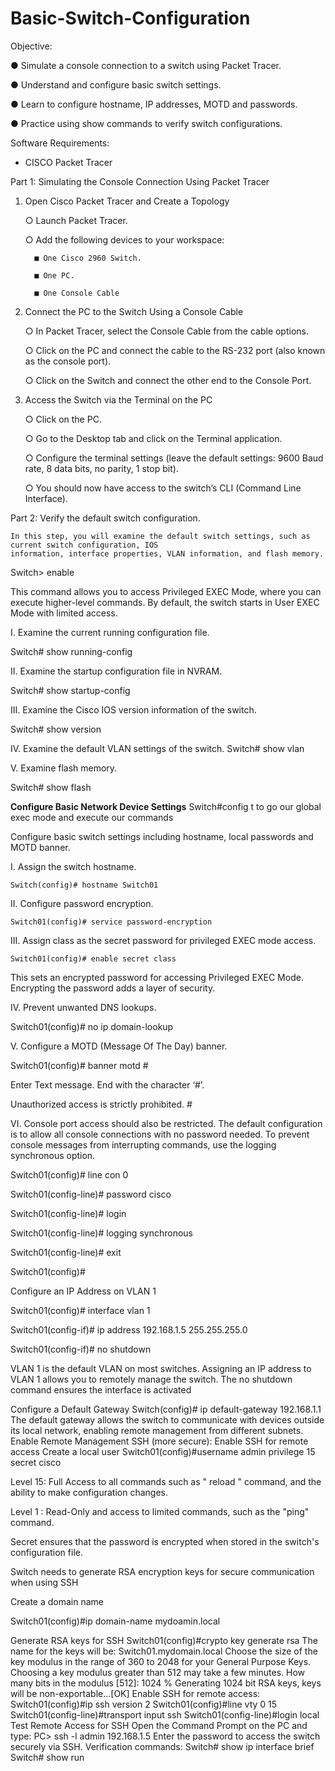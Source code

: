 # Basic-Switch-Configuration

Objective:

● Simulate a console connection to a switch using Packet Tracer.

● Understand and configure basic switch settings.

● Learn to configure hostname, IP addresses, MOTD and passwords.

● Practice using show commands to verify switch configurations.

Software Requirements:

  - CISCO Packet Tracer

Part 1: Simulating the Console Connection Using Packet Tracer

 1. Open Cisco Packet Tracer and Create a Topology
   
     ○ Launch Packet Tracer.

     ○ Add the following devices to your workspace:

          ■ One Cisco 2960 Switch.

          ■ One PC.

          ■ One Console Cable

  2. Connect the PC to the Switch Using a Console Cable
     
     ○ In Packet Tracer, select the Console Cable from the cable options.

     ○ Click on the PC and connect the cable to the RS-232 port (also known as the console
port).

     ○ Click on the Switch and connect the other end to the Console Port.

  5. Access the Switch via the Terminal on the PC
     
     ○ Click on the PC.
     
     ○ Go to the Desktop tab and click on the Terminal application.
     
     ○ Configure the terminal settings (leave the default settings: 9600 Baud rate, 8 data bits, no
parity, 1 stop bit).

     ○ You should now have access to the switch’s CLI (Command Line Interface).

Part 2: Verify the default switch configuration.

    In this step, you will examine the default switch settings, such as current switch configuration, IOS
    information, interface properties, VLAN information, and flash memory.
    
Switch> enable

  This command allows you to access Privileged EXEC Mode, where you can execute higher-level
commands. By default, the switch starts in User EXEC Mode with limited access.

I. Examine the current running configuration file.

   Switch# show running-config

II. Examine the startup configuration file in NVRAM.

   Switch# show startup-config

III. Examine the Cisco IOS version information of the switch.

  Switch# show version
  
IV. Examine the default VLAN settings of the switch.
  Switch# show vlan
  
V. Examine flash memory.

  Switch# show flash

  **Configure Basic Network Device Settings**
   Switch#config t
to go our global exec mode and execute our commands

Configure basic switch settings including hostname, local passwords and MOTD banner.

I. Assign the switch hostname.

    Switch(config)# hostname Switch01
II. Configure password encryption.

    Switch01(config)# service password-encryption

III. Assign class as the secret password for privileged EXEC mode access.

    Switch01(config)# enable secret class
    
This sets an encrypted password for accessing Privileged EXEC Mode. Encrypting the password
adds a layer of security.

IV. Prevent unwanted DNS lookups.

   Switch01(config)# no ip domain-lookup

   
V. Configure a MOTD (Message Of The Day) banner.

   Switch01(config)# banner motd #

Enter Text message. End with the character ‘#’.

Unauthorized access is strictly prohibited. #


VI. Console port access should also be restricted. The default configuration is to allow all console
connections with no password needed. To prevent console messages from interrupting
commands, use the logging synchronous option.

Switch01(config)# line con 0

Switch01(config-line)# password cisco

Switch01(config-line)# login

Switch01(config-line)# logging synchronous

Switch01(config-line)# exit

Switch01(config)#

Configure an IP Address on VLAN 1

Switch01(config)# interface vlan 1

Switch01(config-if)# ip address 192.168.1.5 255.255.255.0

Switch01(config-if)# no shutdown

VLAN 1 is the default VLAN on most switches. Assigning an IP address to VLAN 1 allows you to
remotely manage the switch. The no shutdown command ensures the interface is activated


Configure a Default Gateway
Switch(config)# ip default-gateway 192.168.1.1
The default gateway allows the switch to communicate with devices outside its local network,
enabling remote management from different subnets.
Enable Remote Management SSH (more secure):
Enable SSH for remote access
Create a local user
Switch01(config)#username admin privilege 15 secret cisco

Level 15: Full Access to all commands such as " reload " command, and the ability to make configuration changes.


Level 1 : Read-Only and access to limited commands, such as the "ping" command.

Secret ensures that the password is encrypted when stored in the switch's configuration file.

Switch needs to generate RSA encryption keys for secure communication when using SSH


Create a domain name

Switch01(config)#ip domain-name mydoamin.local


Generate RSA keys for SSH
Switch01(config)#crypto key generate rsa
The name for the keys will be: Switch01.mydomain.local
Choose the size of the key modulus in the range of 360 to 2048 for your
General Purpose Keys. Choosing a key modulus greater than 512 may take a few minutes.
How many bits in the modulus [512]: 1024
% Generating 1024 bit RSA keys, keys will be non-exportable...[OK]
Enable SSH for remote access:
Switch01(config)#ip ssh version 2
Switch01(config)#line vty 0 15
Switch01(config-line)#transport input ssh
Switch01(config-line)#login local
Test Remote Access for SSH
Open the Command Prompt on the PC and type:
PC> ssh -l admin 192.168.1.5
Enter the password to access the switch securely via SSH.
Verification commands:
Switch# show ip interface brief
Switch# show run
